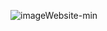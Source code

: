 ![imageWebsite-min](https://github.com/benstas/motoRiderProject/assets/126407388/724315cb-e8ba-4591-84f6-e9440174e512)
